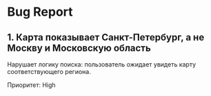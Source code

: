# Bug Report 

## 1. Карта показывает Санкт-Петербург, а не Москву и Московскую область

Нарушает логику поиска: пользователь ожидает увидеть карту соответствующего региона.

Приоритет: High
